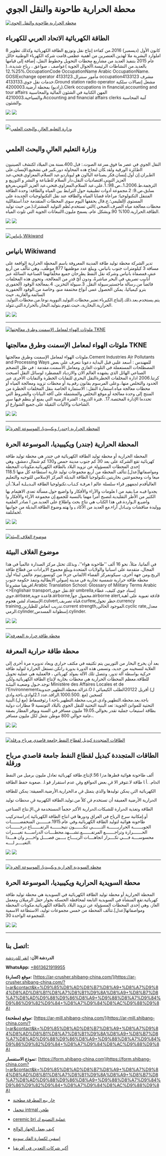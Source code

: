 # محطة الحرارية طاحونة والنقل الجوي

<a href="https://swt.shibang-china.com/?l=ar&img&k=%D9%85%D8%AD%D8%B7%D8%A9+%D8%A7%D9%84%D8%AD%D8%B1%D8%A7%D8%B1%D9%8A%D8%A9+%D8%B7%D8%A7%D8%AD%D9%88%D9%86%D8%A9+%D9%88%D8%A7%D9%84%D9%86%D9%82%D9%84+%D8%A7%D9%84%D8%AC%D9%88%D9%8A" target="_blank">![محطة الحرارية طاحونة والنقل الجوي](http://static.shibang-china.com/all-800x300/122.jpg)</a>

## الطاقة الكهربائية الاتحاد العربي للكهرباء
8 كانون الأول (ديسمبر) 2016.من كفاءة إنتاج نقل وتوزيع الطاقة الكهربائية وكذلك تطوير املوارد البشرية ملا لهذين.العنصرين من أهمية عظمى.قامت شركة الكهرباء الوطنية خالل عام 2015 بتنفيذ العديد من مشاريع محطات التحويل وخطوط النقل، إضافة إلى قيامها بالعديد.من النشاطات الرئيسة.األحوال الجوية )عواصف ، صواعق ، رياح شديدة،.( 25%.12%.OccupationCode OccupationName Arabic OccupationName. GOSIExchange operator ﻣﺄﻣﻮر ﺳﻨﺘﺮال.4133123 occupation4133123 ﻣﺸﺮف ﺧﺪﻣﺎت ﻧﻘﻞ ﺟﻮي.4133133.Ground station radio operator ﻣﺸﻐﻞ إﺗﺼﺎﻻت ﺳﻠﻜﻴﺔ (رادﻳﻮ) ﺑﻤﺤﻄﺔ أرﺿﻴﺔ.4200003.Clerk occupations in financial,accounting and tour affairs اﻟﻤﻬﻦ اﻟﻜﺘﺎﺑﻴﺔ ﻓﻲ اﻟﺸﺌﻮن اﻟﻤﺎﻟﻴﺔ واﻟﻤﺤﺎﺳﺒﻴﺔ واﻟﺴﻴﺎﺣﻴﺔ.4210003.Accounting and financial affairs clerks آﺘﺒﺔ اﻟﻤﺤﺎﺳﺒﺔ واﻟﺸﺌﻮن.


<a href="https://whatsapp.shibangsoft.com/WhatsApp.php" target="_blank" title="WhatsApp">![](http://static.shibang-china.com/icon/whatsapp.png)</a> <a href="https://swt.shibang-china.com/?l=ar&icon&k=%D9%85%D8%AD%D8%B7%D8%A9+%D8%A7%D9%84%D8%AD%D8%B1%D8%A7%D8%B1%D9%8A%D8%A9+%D8%B7%D8%A7%D8%AD%D9%88%D9%86%D8%A9+%D9%88%D8%A7%D9%84%D9%86%D9%82%D9%84+%D8%A7%D9%84%D8%AC%D9%88%D9%8A" target="_blank">![](http://static.shibang-china.com/icon/chat-ar.png)</a>

---

<a href="https://swt.shibang-china.com/?l=ar&img&k=%D9%85%D8%AD%D8%B7%D8%A9+%D8%A7%D9%84%D8%AD%D8%B1%D8%A7%D8%B1%D9%8A%D8%A9+%D8%B7%D8%A7%D8%AD%D9%88%D9%86%D8%A9+%D9%88%D8%A7%D9%84%D9%86%D9%82%D9%84+%D8%A7%D9%84%D8%AC%D9%88%D9%8A" target="_blank">![ﻭﺯﺍﺭﺓ ﺍﻟﺘﻌﻠﻴﻢ ﺍﻟﻌﺎﱄ ﻭﺍﻟﺒﺤﺚ ﺍﻟﻌﻠﻤﻲ](http://static.shibang-china.com/all-800x300/1505.jpg)</a>

## ﻭﺯﺍﺭﺓ ﺍﻟﺘﻌﻠﻴﻢ ﺍﻟﻌﺎﱄ ﻭﺍﻟﺒﺤﺚ ﺍﻟﻌﻠﻤﻲ
ﺍﻟﻨﻘل ﺍﻟﺠﻭﻱ ﻓﻲ ﻋﺼﺭ ﻤﺎ ﻓﻭﻕ ﺴﺭﻋﺔ ﺍﻟﺼﻭﺕ.: ﻗﺒل.400.ﺴﻨﺔ ﻤﻥ ﺍﻟﻤﻴﻼﺩ ﺍﻜﺘﺸﻑ ﺍﻟﺼﻴﻨﻴﻭﻥ ﺍﻟﻁﺎﺌﺭﺓ ﺍﻟﻭﺭﻗﻴﺔ ﻭﻟﻘﺩ ﻜﺎﻥ ﻟﻨﺠﺎﺡ ﻫﺩﻩ ﺍﻟﻤﺤﺎﻭﻟﺔ ﺩﻭﺭ.ﻜﺒﻴﺭ ﻓﻲ ﺘﺸﺠﻴﻊ.ﺍﻹﻨﺴﺎﻥ.ﻋﻠﻰ ﺍﻟﻁﻴﺭﺍﻥ.ﺇﻥ ﺃﻭل.ﺇﻨﺴﺎﻥ.ﻓﻜﺭ ﺒﺼﻨﺎﻋﺔ ﺍﻟﺒﺎﻟﻭﻥ ﻫﻭ ﻟﻴﻭﻨﺎﺭﺩﻭ.ﻋﺒﺩ ﺍﻟﺴﻼﻡ،ﺍﻟﻤﻌﺯﺍﻭﻱ.ﻓﺘﺤﻲ،ﻋﺒﺩ ﺍﻟﻌﺯﻴﺯ ﺍﻟﺘﻭﻨﻲ.ﺍﻗﺘﺼﺎﺩﻴﺎﺕ ﺍﻟﻨﻘل،ﺩﺍﺭ ﺍﻟﺴﻼﻡ ﻟﻠﻁﺒﺎﻋﺔ ﻭ ﺍﻟﻨﺸﺭ ﻭ ﺍﻟﺘﻭﺯﻴﻊ ﻭ ﺍﻟﺘﺭﺠﻤﺔ،ﻁ.1،2006.،ﺹ.98:.1.ﻋﻠﻲ،ﻋﺒﺩ ﺍﻟﺴﻼﻡ،ﺍﻟﻤﻌﺯﺍﻭﻱ.ﻓﺘﺤﻲ،ﻋﺒﺩ ﺍﻟﻌﺯﻴﺯ ﺍﻟﺘﻭﻨﻲ،ﻤﺭﺠﻊ ﺴﺎﺒﻕ،ﺹ.9: 2.مجموعة أدوات تطبيقية حول الترابط بين المياه والطاقة: وحدة الطاقة المتنقل التكنولوجيا: مراعاة قضايا المياه والطاقة عند نقل التكنولوجيات الجديدة على المستوى اإلقليمي؛.ج.فال يحققها اليوم سوى المحطات المتقدمة جداً.استقاللية محطات.معالجة مياه الصرف.الصحي )التي تستخدم.نُظم التوليد المشترك(.من حيث توليد الطاقة.الحرارية.100% 90.وبشكل عام، يسمح مليون.االنبعاثات الجوية التي تلوث المياه.


<a href="https://whatsapp.shibangsoft.com/WhatsApp.php" target="_blank" title="WhatsApp">![](http://static.shibang-china.com/icon/whatsapp.png)</a> <a href="https://swt.shibang-china.com/?l=ar&icon&k=%D9%85%D8%AD%D8%B7%D8%A9+%D8%A7%D9%84%D8%AD%D8%B1%D8%A7%D8%B1%D9%8A%D8%A9+%D8%B7%D8%A7%D8%AD%D9%88%D9%86%D8%A9+%D9%88%D8%A7%D9%84%D9%86%D9%82%D9%84+%D8%A7%D9%84%D8%AC%D9%88%D9%8A" target="_blank">![](http://static.shibang-china.com/icon/chat-ar.png)</a>

---

<a href="https://swt.shibang-china.com/?l=ar&img&k=%D9%85%D8%AD%D8%B7%D8%A9+%D8%A7%D9%84%D8%AD%D8%B1%D8%A7%D8%B1%D9%8A%D8%A9+%D8%B7%D8%A7%D8%AD%D9%88%D9%86%D8%A9+%D9%88%D8%A7%D9%84%D9%86%D9%82%D9%84+%D8%A7%D9%84%D8%AC%D9%88%D9%8A" target="_blank">![بانياس Wikiwand](http://static.shibang-china.com/all-800x300/787.jpg)</a>

## بانياس Wikiwand
تدير الشركة محطة توليد طاقة المدينة المعروفة باسم المحطة الحرارية الواقعة على مسافة 3 كيلومترات جنوب بانياس، ويبلغ عدد موظفيها 877 موظّف، وهي تتألّف من أربع عنفٍ.فمصفاة بانياس وشركة نقل النفط يطرحان جميع مخلّفاتهما الصناعية السائلة عبر أنابيب تصريفٍ في البحر مباشرةً، ودون أيّ قدرٍ من المعالجة، وتحوي هذه المخلفات فائضاً من.رسالة ماجستيرسيولة النقل. 3.سيولة التخزين. 4.بمعالجة الوقود األحفوري بترو كيميائيا، يمكن الحصول عمى أنواع مختمفة منو، وخاصة من.الوقود األحفورية السائمة.والغازية، حيث يتم.يستخدم.بعد.ذلك.إلنتاج.الكيرباء.تعتبر.محطات.التوليد.النووية.نوعا.من.محطات.التوليد.الحرارية.البخارية،.حيث.تقوم.بتوليد.البخار.بالحرارة.التي.تتولد.


<a href="https://whatsapp.shibangsoft.com/WhatsApp.php" target="_blank" title="WhatsApp">![](http://static.shibang-china.com/icon/whatsapp.png)</a> <a href="https://swt.shibang-china.com/?l=ar&icon&k=%D9%85%D8%AD%D8%B7%D8%A9+%D8%A7%D9%84%D8%AD%D8%B1%D8%A7%D8%B1%D9%8A%D8%A9+%D8%B7%D8%A7%D8%AD%D9%88%D9%86%D8%A9+%D9%88%D8%A7%D9%84%D9%86%D9%82%D9%84+%D8%A7%D9%84%D8%AC%D9%88%D9%8A" target="_blank">![](http://static.shibang-china.com/icon/chat-ar.png)</a>

---

<a href="https://swt.shibang-china.com/?l=ar&img&k=%D9%85%D8%AD%D8%B7%D8%A9+%D8%A7%D9%84%D8%AD%D8%B1%D8%A7%D8%B1%D9%8A%D8%A9+%D8%B7%D8%A7%D8%AD%D9%88%D9%86%D8%A9+%D9%88%D8%A7%D9%84%D9%86%D9%82%D9%84+%D8%A7%D9%84%D8%AC%D9%88%D9%8A" target="_blank">![ملوثات الهواء لمعامل الإسمنت وطرق معالجتها TKNE](http://static.shibang-china.com/all-800x300/835.jpg)</a>

## ملوثات الهواء لمعامل الإسمنت وطرق معالجتها TKNE
ملوثات الهواء لمعامل الإسمنت وطرق معالجتها.Cement Industries Air Pollutants and Processing Ways للمهندس : أسعد علبي قبل البداية دعونا نتعرف على بعض المصطلحات المستعملة في التلوث الغازي ومعامل الأسمنت.مقدمة : في ظل التضخم الصناعي الهائل الذي يشهده العالم الان والازدياد المضطرد لوسائل النقل أصبحت كرتنا.2006 ادارة المخلفات الخطرةاﻟﻨﻘﻞ اﻟﺒﺤﺮي ﻟﻠﻨﻔﺎﻳﺎت اﻟﺨﻄﺮة واﻟﻨﻔﺎﻳﺎت اﻷﺧﺮى ﻋﺒﺮ اﻟﺤﺪود واﻟﺘﺨﻠﺺ ﻣﻨﻬﺎ،.وﻋﻠﻰ اﻟﻤﺮﺳﻮم ﺑﻘﺎﻧﻮن رﻗﻢ.ﻴﺔ أو ﻣﺤﻄﺎت ﺗﺰوﻳﺪ وﻣﻌﺎﻟﺠﺔ اﻟﻤﻴﺎﻩ أو ﻣﺤﻄﺎت ﻣﻌﺎﻟﺠﺔ ﻣﻴﺎﻩ.اﺳﺘﻤﺎرة اﻟﻨﻘﻞ.: اﻻﺳﺘﻤﺎرة اﻟﺨﺎﺻﺔ ﺑﻨﻘﻞ اﻟﻤﺨﻠﻔﺎت اﻟﺨﻄﺮة ﻣﻦ اﻟﻤﻨﺘﺞ إﻟﻰ وﺣﺪة ﻣﻌﺎﻟﺠﺔ أو.ﻣﻮﻗﻊ اﻟﺘﺨﻠﺺ واﻟﻤﺸﺘﻤﻠﺔ ﻋﻠﻰ آﺎﻓﺔ اﻟﺒﻴﺎﻧﺎت واﻟﺸﺮوط اﻟﺘﻲ ﺗﺤﺪدهﺎ اﻹدارة اﻟﻤﺨﺘﺼﺔ.17. .ﻓﺘﺮة اﻟﺬروة.: اﻟﻔﺘﺮة اﻟﺰﻣﻨﻴﺔ اﻟﺘﻲ ﻳﻤﻨﻊ أو ﻳﻨﻈﻢ ﻓﻴﻬﺎ ﺳﻴﺮ اﻟﺸﺎﺣﻨﺎت واﻵﻟﻴﺎت اﻟﺜﻘﻴﻠﺔ ﻋﻠﻰ.ﺟﻤﻴﻊ اﻟﺸﻮارع أو.


<a href="https://whatsapp.shibangsoft.com/WhatsApp.php" target="_blank" title="WhatsApp">![](http://static.shibang-china.com/icon/whatsapp.png)</a> <a href="https://swt.shibang-china.com/?l=ar&icon&k=%D9%85%D8%AD%D8%B7%D8%A9+%D8%A7%D9%84%D8%AD%D8%B1%D8%A7%D8%B1%D9%8A%D8%A9+%D8%B7%D8%A7%D8%AD%D9%88%D9%86%D8%A9+%D9%88%D8%A7%D9%84%D9%86%D9%82%D9%84+%D8%A7%D9%84%D8%AC%D9%88%D9%8A" target="_blank">![](http://static.shibang-china.com/icon/chat-ar.png)</a>

---

<a href="https://swt.shibang-china.com/?l=ar&img&k=%D9%85%D8%AD%D8%B7%D8%A9+%D8%A7%D9%84%D8%AD%D8%B1%D8%A7%D8%B1%D9%8A%D8%A9+%D8%B7%D8%A7%D8%AD%D9%88%D9%86%D8%A9+%D9%88%D8%A7%D9%84%D9%86%D9%82%D9%84+%D8%A7%D9%84%D8%AC%D9%88%D9%8A" target="_blank">![المحطة الحرارية (جندر) ويكيبيديا، الموسوعة الحرة](http://static.shibang-china.com/all-800x300/1279.jpg)</a>

## المحطة الحرارية (جندر) ويكيبيديا، الموسوعة الحرة
المحطة الحرارية أو محطة توليد الطاقة الكهربائية في جندر هي محطة توليد طاقة كهربائية تقع الشركة على بعد 30 كم جنوب مدينة حمص و130 كم شمال دمشق، وهي إحدى المحطات المسؤولة عن تزويد البلاد بالطاقة الكهربائية.مكونات المحطة ومواصفاتها[عدل].تتألف المحطة من أربع مجموعات توليد غازية استطاعة كل منها 118.5 ميغا وات ومجموعتين بخاريتين.تكنولوجيا الطاقة البديلة المركز الإسلامي للتوجيه والتعليم العاليأﻗﺪم ﳉﻤﻬﻮر ﻗﺮاء ﺳﻠﺴﻠﺔ ﻋﺎﻟﻢ ا ﻌﺮﻓـﺔ ﻛـﺘـﺎب.ﺗﻜﻨﻮﻟﻮﺟﻴﺎ اﻟﻄﺎﻗﺔ اﻟﺒـﺪﻳـﻠـﺔ آﻣـﻼ.ً.أن ﻳﺠﺪوا ﻓﻴـﻪ ﻣـﺎ.ﻳﻔﻴﺪ ﻣﻦ ا ﻌﻠﻮﻣﺎت واﻵراء واﻷﻓﻜﺎر وا ﻮاﺿﻴﻊ ﺣﻮل.ﻣﺴﺄﻟﺔ ﺗﻌﺪى اﻻﻫﺘﻤﺎم ﺑﻬﺎ اﻟﻜﺜﻴﺮ ﻣﻦ اﻷﻃﺮ اﻟﺘﻘﻠﻴﺪﻳﺔ.ﻟﺘﺼﺒﺢ أﻣﺮا ﻣﻬﻤﺎ ﺑﺎﻟﻨﺴﺒﺔ ﻟﻠﺠﻤﻴﻊ.إن ﻣﺠﻤﻮﻋﺔ اﻵراء واﻷﻓﻜﺎر وا ﻮاﺿﻴـﻊ اﻟـﻮاردة.ﻓﻲ ﻫﺬا اﻟﻜﺘﺎب ﻫﻲ ﻧﺘﺎج ﺑﺤﺚ واﻃﻼع ﻋﻠﻰ اﻟﻌﺪﻳﺪ.ﻣﻦ ا ﺼﺎدر اﻟﻌﻠﻤﻴﺔ ووﻟﻴﺪة ﻣﻨﺎﻗﺸﺎت وﺗﺒـﺎدل آراء.ﻣﻊ اﻟﻌﺪﻳﺪ ﻣﻦ اﻷﻛﺎد ﻴ وا ﻬﺘﻤ ﻮﺿﻮع اﻟﻄﺎﻗﺔ.اﻟﺒﺪﻳﻠﺔ ﻣﻦ ﺟﻮاﻧﺒﻬﺎ اﺨﻤﻟﺘﻠﻔﺔ.


<a href="https://whatsapp.shibangsoft.com/WhatsApp.php" target="_blank" title="WhatsApp">![](http://static.shibang-china.com/icon/whatsapp.png)</a> <a href="https://swt.shibang-china.com/?l=ar&icon&k=%D9%85%D8%AD%D8%B7%D8%A9+%D8%A7%D9%84%D8%AD%D8%B1%D8%A7%D8%B1%D9%8A%D8%A9+%D8%B7%D8%A7%D8%AD%D9%88%D9%86%D8%A9+%D9%88%D8%A7%D9%84%D9%86%D9%82%D9%84+%D8%A7%D9%84%D8%AC%D9%88%D9%8A" target="_blank">![](http://static.shibang-china.com/icon/chat-ar.png)</a>

---

<a href="https://swt.shibang-china.com/?l=ar&img&k=%D9%85%D8%AD%D8%B7%D8%A9+%D8%A7%D9%84%D8%AD%D8%B1%D8%A7%D8%B1%D9%8A%D8%A9+%D8%B7%D8%A7%D8%AD%D9%88%D9%86%D8%A9+%D9%88%D8%A7%D9%84%D9%86%D9%82%D9%84+%D8%A7%D9%84%D8%AC%D9%88%D9%8A" target="_blank">![موضوع الغلاف البيئة](http://static.shibang-china.com/all-800x300/576.jpg)</a>

## موضوع الغلاف البيئة
في ألمانيا، مثلاً، نحو 16 ألف &#39;&#39;طاحونة هواء&#39;&#39;، وبذلك تحتل مركز الصدارة عالمياً في هذا المجال، متقدمة على اسبانيا والولايات المتحدة.ويبلغ مجموع الايرادات من قطاع طاقة الريح.ومن جهة أخرى، سيكونمركز الفضاء الالماني جزءاً من كونسورتيوم عالمي لبناء أول محطة طاقة حرارية شمسية تجارية في مدينة إمبولي الايطالية.وتنفذ حكومة جنوب افريقيا مشروعاً.Arabic Translation School: Glossary of Military Terms Arabic &lt;&gt;Englishair transport,نقل جوي.air umbrella,إسناد جوي كثيف، غطاء جوي.airbase,قاعدة جوية.airborne,محمول جواً.airborne alert,قاذفة تعبوية على أهبة الإستعداد لشن هجوم.culvert,قناة تصريف.curfew,حظر تجول.currency training,تدريب انعاش للطيارين.current strength,الموجود الحالي.cyclic rate,معدل الرمي.cylinder,إسطوانة المسدس.cylinder.


<a href="https://whatsapp.shibangsoft.com/WhatsApp.php" target="_blank" title="WhatsApp">![](http://static.shibang-china.com/icon/whatsapp.png)</a> <a href="https://swt.shibang-china.com/?l=ar&icon&k=%D9%85%D8%AD%D8%B7%D8%A9+%D8%A7%D9%84%D8%AD%D8%B1%D8%A7%D8%B1%D9%8A%D8%A9+%D8%B7%D8%A7%D8%AD%D9%88%D9%86%D8%A9+%D9%88%D8%A7%D9%84%D9%86%D9%82%D9%84+%D8%A7%D9%84%D8%AC%D9%88%D9%8A" target="_blank">![](http://static.shibang-china.com/icon/chat-ar.png)</a>

---

<a href="https://swt.shibang-china.com/?l=ar&img&k=%D9%85%D8%AD%D8%B7%D8%A9+%D8%A7%D9%84%D8%AD%D8%B1%D8%A7%D8%B1%D9%8A%D8%A9+%D8%B7%D8%A7%D8%AD%D9%88%D9%86%D8%A9+%D9%88%D8%A7%D9%84%D9%86%D9%82%D9%84+%D8%A7%D9%84%D8%AC%D9%88%D9%8A" target="_blank">![محطة طاقة حرارية المعرفة](http://static.shibang-china.com/all-800x300/1017.jpg)</a>

## محطة طاقة حرارية المعرفة
بعد أن يخرج البخار من التوربين يتم تكثيفه في مكثف حراري ويعاد تدويره مرة أخرى إلى الغلاية لتسخينه من جديد، وتسمى هذه الدورة بدورة رانكن.تستغل الحرارة لتوليد طاقة حركية بواسطة آلة تدور، وتتصل تلك الآلة بمولد كهربائي ، فالعملية هي عملية تحويل للطاقة.معظم المحطات الحرارية هي محطات بخارية لإنتاج الطاقة الكهربائية.ولكن توجد.ﺣـﻮﻝ ﻭﺿﻌﻴـﺔ ﺍﻟﺒﻴﺌـﺔ Ministère des Affaires Locales et de l&#39;Environnementﻏﺰاﻟﺔ.ﻣﺤﻄﺔ.اﻟﺘﻄﻬﻴﺮ.ﺟﻨﺪوﺑﺔ.O ل) أﻓﺮﻳﻞ 20122اﻟﻄﻠﺐ اﻟﻜﻴﻤﻴﺎﺋﻲ ﻟ ﻛﺴﺠﻴﻦ (ﻣﻎ .1000.500.اﻟﺮاﻓﺪ.ﻋﺪد 2.1ﻟﻮادي.ﺑﺎﺟﺔ.وادي ﺑﺎﺟﺔ.ﺑﻌﺪ.ﻣﺤﻄﺔ.اﻟﺘﻄﻬﻴﺮ.وادي.ﻏﺮﻳﺐ.ﻣﺤﻄﺔ.اﻟﺘﻄﻬﻴﺮ.ﺑﺎﺟﺔ.ا رﺛﻮﻓﺴﻔﺎط (ﻣﻎ ل).اﻟﺒﻨﻴﺔ اﻟﺘﺤﺘﻴﺔ ﻟﻠﻤﻮاﻧﺊ اﻟﺠﻮﻳﺔ: ﺗﻌﺪ اﻟﺒﻨﻴﺔ اﻟﺘﺤﺘﻴﺔ ﻟﻠﻨﻘﻞ اﻟﺠﻮي ﺑﺎﻟﺒﻼد اﻟﺘﻮﻧﺴﻴﺔ 9 ﻣﻄﺎرات دوﻟﻴﺔ ﺑﻄﺎﻗﺔ اﺳﺘﻴﻌﺎب ﺟﻤﻠﻴﺔ ﺗﻘﺪر ﺑﺤﻮاﻟﻲ.19.05 ﻣﻠﻴﻮن ﻣﺴﺎﻓﺮ ﻓﻲ اﻟﺴﻨﺔ وﻳﻮﻓﺮ اﻟﻤﻄﺎر ﺑﺼﻔﺔ ﻋﺎﻣﺔ ﺣﻮاﻟﻲ 800 ﻣﻮﻃﻦ ﺷﻐﻞ ﻟﻜﻞ ﻣﻠﻴﻮن ﻣﺴﺎﻓﺮ،.


<a href="https://whatsapp.shibangsoft.com/WhatsApp.php" target="_blank" title="WhatsApp">![](http://static.shibang-china.com/icon/whatsapp.png)</a> <a href="https://swt.shibang-china.com/?l=ar&icon&k=%D9%85%D8%AD%D8%B7%D8%A9+%D8%A7%D9%84%D8%AD%D8%B1%D8%A7%D8%B1%D9%8A%D8%A9+%D8%B7%D8%A7%D8%AD%D9%88%D9%86%D8%A9+%D9%88%D8%A7%D9%84%D9%86%D9%82%D9%84+%D8%A7%D9%84%D8%AC%D9%88%D9%8A" target="_blank">![](http://static.shibang-china.com/icon/chat-ar.png)</a>

---

<a href="https://swt.shibang-china.com/?l=ar&img&k=%D9%85%D8%AD%D8%B7%D8%A9+%D8%A7%D9%84%D8%AD%D8%B1%D8%A7%D8%B1%D9%8A%D8%A9+%D8%B7%D8%A7%D8%AD%D9%88%D9%86%D8%A9+%D9%88%D8%A7%D9%84%D9%86%D9%82%D9%84+%D8%A7%D9%84%D8%AC%D9%88%D9%8A" target="_blank">![اﻟﻄﺎﻗﺎت اﻟﻤﺘﺠﺪدة ﻛﺒﺪﻳﻞ ﻟﻘﻄﺎع اﻟﻨﻔﻂ جامعة قاصدي مرباح ورقلة](http://static.shibang-china.com/all-800x300/1521.jpg)</a>

## اﻟﻄﺎﻗﺎت اﻟﻤﺘﺠﺪدة ﻛﺒﺪﻳﻞ ﻟﻘﻄﺎع اﻟﻨﻔﻂ جامعة قاصدي مرباح ورقلة
أﻟﻒ ﻃﺎﺣﻮﻧﺔ ﻫﻮاﺋﻴﺔ ﻗﻄﺮﻫﺎ.ﻣﱰا 56.ﻹﻧﺘﺎج.ﻃﺎﻗﺔ ﻛﻬﺮﺑﺎﺋﻴﺔ ﺗﻌﺎدل ﻣﻠﻴﻮن ﺑﺮﻣﻴﻞ ﻣﻦ اﻟﻨﻔﻂ اﳋﺎم. .أ ﺎ ﻃﺎﻗﺔ ﻻ.ﺗﺘﻮﻓﺮ اﻻ ﰲ ﺑﻌﺾ اﳌﻮاﻗﻊ وﰲ ﻋﺪم اﺳﺘﻘﺮار ﻗﻮ ﺎ. .ﺻﻌﻮﺑﺔ ﺣﻔﻆ اﻟﻄﺎﻗﺔ اﻟﻜﻬﺮﺑﺎﺋﻴﺔ اﻟﱵ ﳝﻜﻦ ﺗﻮﻟﻴﺪﻫﺎ واﻟﺬي ﻳﺘﻤﺜﻞ ﰲ ﻣ.اﻟﺤﺮارﻳﺔ.اﻷرﺿﻴﺔ.اﻟﻌﻤﻴﻘﺔ: ﳝﻜﻦ ﻟﻠﻄﺎﻗﺔ اﳊﺮارﻳﺔ اﻷرﺿﻴﺔ اﻟﻌﻤﻴﻘﺔ أن ﺗﺴﺘﺨﺪم ﰲ ﻛﻼً ﻣﻦ.ﺗﻮﻟﻴﺪ.اﻟﻄﺎﻗﺔ اﻟﻜﻬﺮﺑﻴﺔ ﰲ ﳏﻄﺎت ﺗﻮﻟﻴﺪ اﻟﻄﺎﻗﺔ وﺗﻐﺬﻳﺔ اﳊﺮارة ﻟﻠﺸﺒﻜﺎت.اﳊﺮارﻳﺔ اﻷﻛﱪ ﺣﺠﻤﺎً اﳌﺴﺘﺨﺪﻣﺔ ﰲ.اﻹ.ﻧﺘﺎج اﻟﺼﻨﺎﻋﻲ أو.إمكانية سرع الرياح في العراق ودورها في انتاج الطاقة الكهربائية )دراسةتركيب طاحونة هوائية لتوليد الطاقة الكهربائية.وفي عام.1915.مـــــــن المنخفضـــــــات الجويـــــــة الحراريـــــــة التـــــــي تتكـــــــون نتيجـــــــة الرتفـــــــاع درجـــــــات الحـــــــرارة وتراجـــــــع المرتفـــــــع.تشــــهد.محطــــات الدراســــة تغيــــرات محسوســــة فــــي تكــــرار اتجاهــــات الريــــاح بــــين فصــــل واخــــر وان هــــذا التغيــــر لــــه.


<a href="https://whatsapp.shibangsoft.com/WhatsApp.php" target="_blank" title="WhatsApp">![](http://static.shibang-china.com/icon/whatsapp.png)</a> <a href="https://swt.shibang-china.com/?l=ar&icon&k=%D9%85%D8%AD%D8%B7%D8%A9+%D8%A7%D9%84%D8%AD%D8%B1%D8%A7%D8%B1%D9%8A%D8%A9+%D8%B7%D8%A7%D8%AD%D9%88%D9%86%D8%A9+%D9%88%D8%A7%D9%84%D9%86%D9%82%D9%84+%D8%A7%D9%84%D8%AC%D9%88%D9%8A" target="_blank">![](http://static.shibang-china.com/icon/chat-ar.png)</a>

---

<a href="https://swt.shibang-china.com/?l=ar&img&k=%D9%85%D8%AD%D8%B7%D8%A9+%D8%A7%D9%84%D8%AD%D8%B1%D8%A7%D8%B1%D9%8A%D8%A9+%D8%B7%D8%A7%D8%AD%D9%88%D9%86%D8%A9+%D9%88%D8%A7%D9%84%D9%86%D9%82%D9%84+%D8%A7%D9%84%D8%AC%D9%88%D9%8A" target="_blank">![محطة السويدية الحرارية ويكيبيديا، الموسوعة الحرة](http://static.shibang-china.com/all-800x300/567.jpg)</a>

## محطة السويدية الحرارية ويكيبيديا، الموسوعة الحرة
المحطة الحرارية أو محطة توليد الطاقة الكهربائية في السويدية هي محطة توليد طاقة كهربائية.تقع المنشأة في السويدية التابعة لمحافظة الحسكة بجوار حقل الرميلان ومعمل الغاز، وهي إحدى المحطات المسؤولة عن تزويد البلاد بالطاقة الكهربائية.مكونات المحطة ومواصفاتها[عدل].تتألف المحطة من خمس مجموعات توليد، الاستطاعة الاسمية للمجموعة الواحدة 30.

<a href="https://whatsapp.shibangsoft.com/WhatsApp.php" target="_blank" title="WhatsApp">![](http://static.shibang-china.com/icon/whatsapp.png)</a> <a href="https://swt.shibang-china.com/?l=ar&icon&k=%D9%85%D8%AD%D8%B7%D8%A9+%D8%A7%D9%84%D8%AD%D8%B1%D8%A7%D8%B1%D9%8A%D8%A9+%D8%B7%D8%A7%D8%AD%D9%88%D9%86%D8%A9+%D9%88%D8%A7%D9%84%D9%86%D9%82%D9%84+%D8%A7%D9%84%D8%AC%D9%88%D9%8A" target="_blank">![](http://static.shibang-china.com/icon/chat-ar.png)</a>

---
## اتصل بنا:

**الدردشة الآن:** [انقر للدردشة](https://swt.shibang-china.com?l=ar&contact&k=%D9%85%D8%AD%D8%B7%D8%A9+%D8%A7%D9%84%D8%AD%D8%B1%D8%A7%D8%B1%D9%8A%D8%A9+%D8%B7%D8%A7%D8%AD%D9%88%D9%86%D8%A9+%D9%88%D8%A7%D9%84%D9%86%D9%82%D9%84+%D8%A7%D9%84%D8%AC%D9%88%D9%8A)

**WhatsApp:**  [+8613621919955](https://whatsapp.shibangsoft.com/WhatsApp.php)

**موقع (كسارة):** [https://ar-crusher.shibang-china.com/](https://ar-crusher.shibang-china.com/?l=ar&contact&k=%D9%85%D8%AD%D8%B7%D8%A9+%D8%A7%D9%84%D8%AD%D8%B1%D8%A7%D8%B1%D9%8A%D8%A9+%D8%B7%D8%A7%D8%AD%D9%88%D9%86%D8%A9+%D9%88%D8%A7%D9%84%D9%86%D9%82%D9%84+%D8%A7%D9%84%D8%AC%D9%88%D9%8A)

**موقع (مطحنة):** [https://ar-mill.shibang-china.com/](https://ar-mill.shibang-china.com/?l=ar&contact&k=%D9%85%D8%AD%D8%B7%D8%A9+%D8%A7%D9%84%D8%AD%D8%B1%D8%A7%D8%B1%D9%8A%D8%A9+%D8%B7%D8%A7%D8%AD%D9%88%D9%86%D8%A9+%D9%88%D8%A7%D9%84%D9%86%D9%82%D9%84+%D8%A7%D9%84%D8%AC%D9%88%D9%8A)

**نموذج الاستفسار:** [https://form.shibang-china.com](https://form.shibang-china.com?l=ar&contact&k=%D9%85%D8%AD%D8%B7%D8%A9+%D8%A7%D9%84%D8%AD%D8%B1%D8%A7%D8%B1%D9%8A%D8%A9+%D8%B7%D8%A7%D8%AD%D9%88%D9%86%D8%A9+%D9%88%D8%A7%D9%84%D9%86%D9%82%D9%84+%D8%A7%D9%84%D8%AC%D9%88%D9%8A)

* [حار بيع المطرقة مطحنة](../30/%D8%AD%D8%A7%D8%B1%20%D8%A8%D9%8A%D8%B9%20%D8%A7%D9%84%D9%85%D8%B7%D8%B1%D9%82%D8%A9%20%D9%85%D8%B7%D8%AD%D9%86%D8%A9.md)

* [تتحمل intrnal طحن](../28/%D8%AA%D8%AA%D8%AD%D9%85%D9%84%20intrnal%20%D8%B7%D8%AD%D9%86.md)

* [ceremic bri عملية التصنيع ك](../30/ceremic%20bri%20%D8%B9%D9%85%D9%84%D9%8A%D8%A9%20%D8%A7%D9%84%D8%AA%D8%B5%D9%86%D9%8A%D8%B9%20%D9%83.md)

* [كيف يعمل الجهاز الوالج](../26/%D9%83%D9%8A%D9%81%20%D9%8A%D8%B9%D9%85%D9%84%20%D8%A7%D9%84%D8%AC%D9%87%D8%A7%D8%B2%20%D8%A7%D9%84%D9%88%D8%A7%D9%84%D8%AC.md)

* [إسفين لكسارة الفك سوينغ](../27/%D8%A5%D8%B3%D9%81%D9%8A%D9%86%20%D9%84%D9%83%D8%B3%D8%A7%D8%B1%D8%A9%20%D8%A7%D9%84%D9%81%D9%83%20%D8%B3%D9%88%D9%8A%D9%86%D8%BA.md)

* [أكبر شركات التعدين في أفريقيا](../28/%D8%A3%D9%83%D8%A8%D8%B1%20%D8%B4%D8%B1%D9%83%D8%A7%D8%AA%20%D8%A7%D9%84%D8%AA%D8%B9%D8%AF%D9%8A%D9%86%20%D9%81%D9%8A%20%D8%A3%D9%81%D8%B1%D9%8A%D9%82%D9%8A%D8%A7.md)